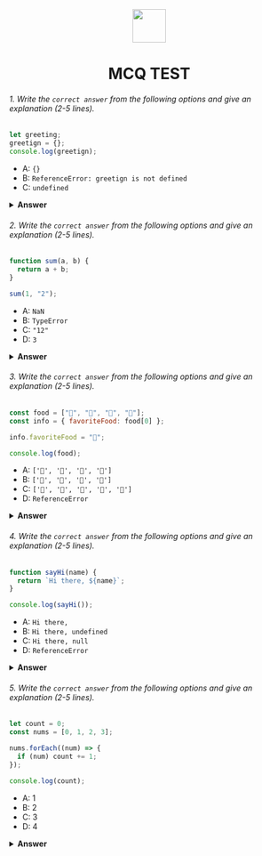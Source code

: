 <div align="center">
  <img height="60" src="https://edurev.gumlet.io/AllImages/original/ApplicationImages/CourseImages/944e5d47-8c55-4a89-91e5-22ab5f2798fc_CI.png">
  <h1>MCQ TEST</h1>
</div>

###### 1. Write the `correct answer` from the following options and give an explanation (2-5 lines).

```javascript
let greeting;
greetign = {};
console.log(greetign);
```

- A: `{}`
- B: `ReferenceError: greetign is not defined`
- C: `undefined`

<details><summary><b>Answer</b></summary>
<p>

#### Answer: -A: '{}'

<i>With this corrected code, you declare a variable called "greeting" and assign an empty object to it. Then, you log the contents of the "greeting" variable to the console, which will display an empty object {}.</i>

</p>
</details>

###### 2. Write the `correct answer` from the following options and give an explanation (2-5 lines).

```javascript
function sum(a, b) {
  return a + b;
}

sum(1, "2");
```

- A: `NaN`
- B: `TypeError`
- C: `"12"`
- D: `3`

<details><summary><b>Answer</b></summary>
<p>

#### Answer: - D: `3`

<i>JavaScript is a weakly typed language, so it will attempt to perform type coercion and convert the string "2" to a number, resulting in the concatenation of the two values instead of numeric addition. The result will be the string "12" rather than the number 3.</i>

</p>
</details>

###### 3. Write the `correct answer` from the following options and give an explanation (2-5 lines).

```javascript
const food = ["🍕", "🍫", "🥑", "🍔"];
const info = { favoriteFood: food[0] };

info.favoriteFood = "🍝";

console.log(food);
```

- A: `['🍕', '🍫', '🥑', '🍔']`
- B: `['🍝', '🍫', '🥑', '🍔']`
- C: `['🍝', '🍕', '🍫', '🥑', '🍔']`
- D: `ReferenceError`

<details><summary><b>Answer</b></summary>
<p>

#### Answer: - A: `['🍕', '🍫', '🥑', '🍔']`

<i>This code creates an array of four emojis representing food and assigns it to a constant variable named food. Then it creates an object with a property named favoriteFood and assigns it the value of the first element of the food array, which is 🍕. Then it changes the value of the favoriteFood property to 🍝. Finally, it logs the food array to the console, which will show [“🍕”, “🍫”, “🥑”, “🍔”].</i>

</p>
</details>

###### 4. Write the `correct answer` from the following options and give an explanation (2-5 lines).

```javascript
function sayHi(name) {
  return `Hi there, ${name}`;
}

console.log(sayHi());
```

- A: `Hi there,`
- B: `Hi there, undefined`
- C: `Hi there, null`
- D: `ReferenceError`

<details><summary><b>Answer</b></summary>
<p>

#### Answer: - B: `Hi there, undefined`

<i>This code defines a function named sayHi that takes a parameter called name and returns a string that greets the name. Then it calls the function with no argument and logs the return value to the console, which will be Hi there, undefined. This is because when a function is called with fewer arguments than parameters, the missing arguments are assigned the value of undefined in JavaScript.</i>

</p>
</details>

###### 5. Write the `correct answer` from the following options and give an explanation (2-5 lines).

```javascript
let count = 0;
const nums = [0, 1, 2, 3];

nums.forEach((num) => {
  if (num) count += 1;
});

console.log(count);
```

- A: 1
- B: 2
- C: 3
- D: 4

<details><summary><b>Answer</b></summary>
<p>

#### Answer: - C: 3

<i>In this case, the condition if (num) will evaluate to false when num is 0 because 0 is considered a falsy value in JavaScript. As a result, the count variable will not be incremented for the element 0. However, it will be incremented for all other elements in the array since they are truthy.</i>

</p>
</details>
